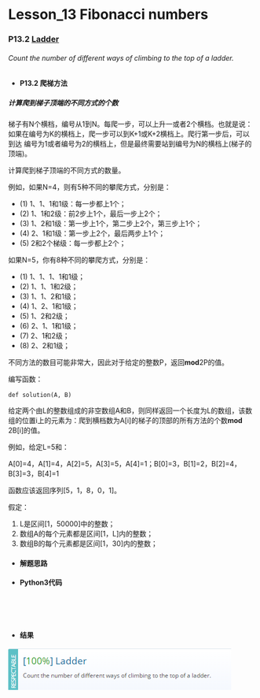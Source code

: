 # Lesson_13 Fibonacci numbers  


### P13.2 [Ladder](https://app.codility.com/programmers/lessons/13-fibonacci_numbers/ladder/) 

###### Count the number of different ways of climbing to the top of a ladder.

* #### P13.2 爬梯方法

##### 计算爬到梯子顶端的不同方式的个数

梯子有N个横档，编号从1到N。每爬一步，可以上升一或者2个横档。也就是说：如果在编号为K的横档上，爬一步可以到K+1或K+2横档上。爬行第一步后，可以到达
编号为1或者编号为2的横档上，但是最终需要站到编号为N的横档上(梯子的顶端)。

计算爬到梯子顶端的不同方式的数量。

例如，如果N=4，则有5种不同的攀爬方式，分别是：
  * (1) 1、1、1和1级：每一步都上1个；
  * (2) 1、1和2级：前2步上1个，最后一步上2个；
  * (3) 1、2和1级：第一步上1个，第二步上2个，第三步上1个；
  * (4) 2、1和1级：第一步上2个，最后两步上1个；
  * (5) 2和2个梯级：每一步都上2个；

如果N=5，你有8种不同的攀爬方式，分别是：
  * (1) 1、1、1、1和1级；
  * (2) 1、1、1和2级；
  * (3) 1、1、2和1级；
  * (4) 1、2、1和1级；
  * (5) 1、2和2级；
  * (6) 2、1、1和1级；
  * (7) 2、1和2级；
  * (8) 2、2和1级；
  
不同方法的数目可能非常大，因此对于给定的整数P，返回**mod**2P的值。

编写函数：
```
def solution(A, B)
```

给定两个由L的整数组成的非空数组A和B，则同样返回一个长度为L的数组，该数组的位置i上的元素为：爬到横档数为A[i]的梯子的顶部的所有方法的个数**mod**
2B[i]的值。

例如，给定L=5和：

A[0]=4，A[1]=4，A[2]=5，A[3]=5，A[4]=1；B[0]=3，B[1]=2，B[2]=4，B[3]=3，B[4]=1

函数应该返回序列[5，1，8，0，1]。

假定：

  1. L是区间[1，50000]中的整数；
  2. 数组A的每个元素都是区间[1，L]内的整数；
  3. 数组B的每个元素都是区间[1，30]内的整数；
  
* #### 解题思路


* #### Python3代码

```




```

* #### 结果


![image](https://github.com/Anfany/Codility-Lessons-By-Python3/blob/master/L13_Fibonacci%20numbers/13.2.png)
